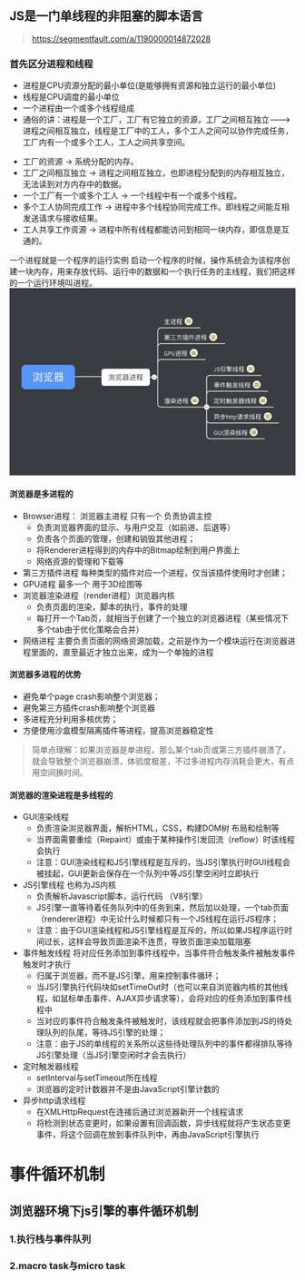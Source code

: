 ##  JS是一门单线程的非阻塞的脚本语言
>https://segmentfault.com/a/1190000014872028
### 首先区分进程和线程
+ 进程是CPU资源分配的最小单位(是能够拥有资源和独立运行的最小单位)
+ 线程是CPU调度的最小单位
+ 一个进程由一个或多个线程组成
+ 通俗的讲：进程是一个工厂，工厂有它独立的资源，工厂之间相互独立--->进程之间相互独立，线程是工厂中的工人，多个工人之间可以协作完成任务，工厂内有一个或多个工人，工人之间共享空间。

- 工厂的资源 -> 系统分配的内存。
- 工厂之间相互独立 -> 进程之间相互独立，也即进程分配到的内存相互独立，无法读到对方内存中的数据。
- 一个工厂有一个或多个工人 -> 一个线程中有一个或多个线程。
- 多个工人协同完成工作 -> 进程中多个线程协同完成工作。即线程之间能互相发送请求与接收结果。
- 工人共享工作资源 -> 进程中所有线程都能访问到相同一块内存，即信息是互通的。

一个进程就是一个程序的运行实例 启动一个程序的时候，操作系统会为该程序创建一块内存，用来存放代码、运行中的数据和一个执行任务的主线程，我们把这样的一个运行环境叫进程。
![Image text](img/浏览器进程线程总结图.png)
#### 浏览器是多进程的
+ Browser进程： 浏览器主进程 只有一个 负责协调主控
    + 负责浏览器界面的显示、与用户交互（如前进、后退等）
    + 负责各个页面的管理，创建和销毁其他进程；
    + 将Renderer进程得到的内存中的Bitmap绘制到用户界面上
    + 网络资源的管理和下载等
+ 第三方插件进程 每种类型的插件对应一个进程，仅当该插件使用时才创建；
+ GPU进程 最多一个 用于3D绘图等
+ 浏览器渲染进程（render进程）浏览器内核
    + 负责页面的渲染，脚本的执行，事件的处理
    + 每打开一个Tab页，就相当于创建了一个独立的浏览器进程（某些情况下多个tab由于优化策略会合并）
+ 网络进程 主要负责页面的网络资源加载，之前是作为一个模块运行在浏览器进程里面的，直至最近才独立出来，成为一个单独的进程
#### 浏览器多进程的优势
+ 避免单个page crash影响整个浏览器；
+ 避免第三方插件crash影响整个浏览器
+ 多进程充分利用多核优势；
+ 方便使用沙盒模型隔离插件等进程，提高浏览器稳定性
>简单点理解：如果浏览器是单进程，那么某个tab页或第三方插件崩溃了，就会导致整个浏览器崩溃，体验度极差，不过多进程内存消耗会更大，有点用空间换时间。
#### 浏览器的渲染进程是多线程的
+ GUI渲染线程 
    + 负责渲染浏览器界面，解析HTML，CSS，构建DOM树 布局和绘制等
    + 当界面需要重绘（Repaint）或由于某种操作引发回流（reflow）时该线程会执行
    + 注意：GUI渲染线程和JS引擎线程是互斥的，当JS引擎执行时GUI线程会被挂起，GUI更新会保存在一个队列中等JS引擎空闲时立即执行
+ JS引擎线程 也称为JS内核
    + 负责解析Javascript脚本，运行代码 （V8引擎）
    + JS引擎一直等待着任务队列中的任务到来，然后加以处理，一个tab页面（renderer进程）中无论什么时候都只有一个JS线程在运行JS程序；
    + 注意：由于GUI渲染线程和JS引擎线程是互斥的，所以如果JS程序运行时间过长，这样会导致页面渲染不连贯，导致页面渲染加载阻塞
+ 事件触发线程 将对应任务添加到事件线程中，当事件符合触发条件被触发事件触发时才执行
    + 归属于浏览器，而不是JS引擎，用来控制事件循环；
    + 当JS引擎执行代码块如setTimeOut时（也可以来自浏览器内核的其他线程，如鼠标单击事件、AJAX异步请求等），会将对应的任务添加到事件线程中
    + 当对应的事件符合触发条件被触发时，该线程就会把事件添加到JS的待处理队列的队尾，等待JS引擎的处理；
    + 注意：由于JS的单线程的关系所以这些待处理队列中的事件都得排队等待JS引擎处理（当JS引擎空闲时才会去执行）
+ 定时触发器线程 
    + setInterval与setTimeout所在线程
    + 浏览器的定时计数器并不是由JavaScript引擎计数的
+ 异步http请求线程 
    + 在XMLHttpRequest在连接后通过浏览器新开一个线程请求
    + 将检测到状态变更时，如果设置有回调函数，异步线程就将产生状态变更事件，将这个回调在放到事件队列中，再由JavaScript引擎执行
# 事件循环机制
## 浏览器环境下js引擎的事件循环机制
### 1.执行栈与事件队列
### 2.macro task与micro task